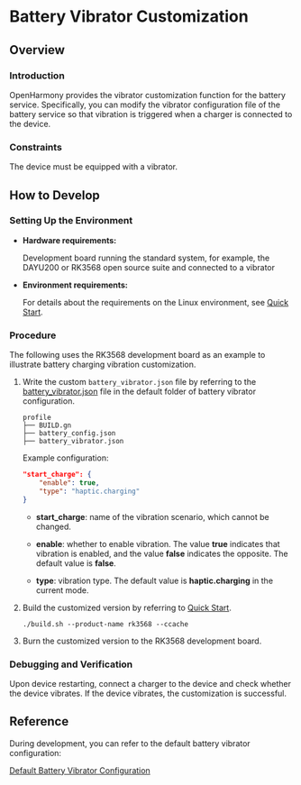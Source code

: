# Battery Vibrator Customization

## Overview

### Introduction

OpenHarmony provides the vibrator customization function for the battery service. Specifically, you can modify the vibrator configuration file of the battery service so that vibration is triggered when a charger is connected to the device.

### Constraints

The device must be equipped with a vibrator.


## **How to Develop**

### Setting Up the Environment

- **Hardware requirements:**

  Development board running the standard system, for example, the DAYU200 or RK3568 open source suite and connected to a vibrator

- **Environment requirements:**

  For details about the requirements on the Linux environment, see [Quick Start](../quick-start/quickstart-overview.md).

### Procedure

The following uses the RK3568 development board as an example to illustrate battery charging vibration customization.

1. Write the custom `battery_vibrator.json` file by referring to the [battery_vibrator.json](https://gitee.com/openharmony/powermgr_battery_manager/blob/master/services/native/profile/battery_vibrator.json) file in the default folder of battery vibrator configuration. 

    ```text
    profile
    ├── BUILD.gn
    ├── battery_config.json
    ├── battery_vibrator.json
    ```

    Example configuration:

    ```json
    "start_charge": {
        "enable": true, 
        "type": "haptic.charging"
    }
    ```
   - **start_charge**: name of the vibration scenario, which cannot be changed.

   - **enable**: whether to enable vibration. The value **true** indicates that vibration is enabled, and the value **false** indicates the opposite. The default value is **false**.

   - **type**: vibration type. The default value is **haptic.charging** in the current mode.

2. Build the customized version by referring to [Quick Start](../quick-start/quickstart-overview.md).

    ```shell
    ./build.sh --product-name rk3568 --ccache
    ```

3. Burn the customized version to the RK3568 development board.

### Debugging and Verification

Upon device restarting, connect a charger to the device and check whether the device vibrates. If the device vibrates, the customization is successful.


## Reference

During development, you can refer to the default battery vibrator configuration:

[Default Battery Vibrator Configuration](https://gitee.com/openharmony/powermgr_battery_manager/blob/master/services/native/profile/battery_vibrator.json)

